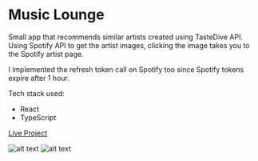 # Music Lounge

Small app that recommends similar artists created using TasteDive API.
Using Spotify API to get the artist images, clicking the image takes you to the Spotify artist page.

I implemented the refresh token call on Spotify too since Spotify tokens expire after 1 hour.

Tech stack used:
- React
- TypeScript

<a href="https://draganstefanovic12.github.io/music-lounge/">Live Project</a>

![alt text](https://i.imgur.com/MdTNil7.png)
![alt text](https://i.imgur.com/phmJs01.png)
